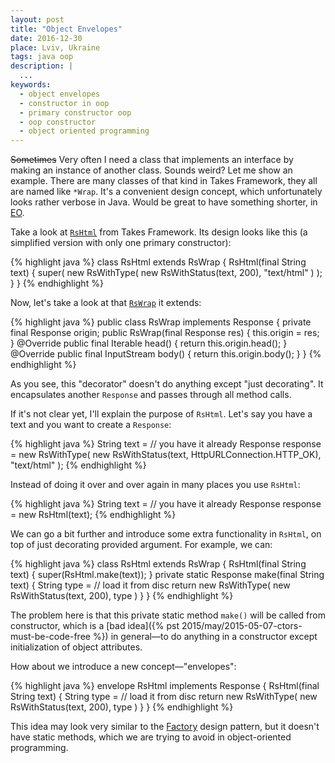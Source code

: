 ```yaml
---
layout: post
title: "Object Envelopes"
date: 2016-12-30
place: Lviv, Ukraine
tags: java oop
description: |
  ...
keywords:
  - object envelopes
  - constructor in oop
  - primary constructor oop
  - oop constructor
  - object oriented programming
---
```


<del>Sometimes</del> Very often I need a class that implements an
interface by making an instance of another class. Sounds weird? Let me show
an example. There are many classes of that kind in Takes Framework,
they all are named like `*Wrap`. It's a convenient design concept, which
unfortunately looks rather verbose in Java. Would be great to have something
shorter, in [EO](http://www.eolang.org).

<!--more-->

Take a look at
[`RsHtml`](https://github.com/yegor256/takes/blob/1.1/src/main/java/org/takes/rs/RsHtml.java)
from Takes Framework. Its design looks like this (a simplified version
with only one primary constructor):

{% highlight java %}
class RsHtml extends RsWrap {
  RsHtml(final String text) {
    super(
      new RsWithType(
        new RsWithStatus(text, 200),
        "text/html"
      )
    );
  }
}
{% endhighlight %}

Now, let's take a look at that
[`RsWrap`](https://github.com/yegor256/takes/blob/1.1/src/main/java/org/takes/rs/RsWrap.java)
it extends:

{% highlight java %}
public class RsWrap implements Response {
  private final Response origin;
  public RsWrap(final Response res) {
    this.origin = res;
  }
  @Override
  public final Iterable<String> head() {
    return this.origin.head();
  }
  @Override
  public final InputStream body() {
    return this.origin.body();
  }
}
{% endhighlight %}

As you see, this "decorator" doesn't do anything except "just decorating".
It encapsulates another `Response` and passes through all method calls.

If it's not clear yet, I'll explain the purpose of `RsHtml`. Let's
say you have a text and you want to create a `Response`:

{% highlight java %}
String text = // you have it already
Response response = new RsWithType(
  new RsWithStatus(text, HttpURLConnection.HTTP_OK),
  "text/html"
);
{% endhighlight %}

Instead of doing it over and over again in many places you use `RsHtml`:

{% highlight java %}
String text = // you have it already
Response response = new RsHtml(text);
{% endhighlight %}

We can go a bit further and introduce some extra functionality in
`RsHtml`, on top of just decorating provided argument. For example,
we can:

{% highlight java %}
class RsHtml extends RsWrap {
  RsHtml(final String text) {
    super(RsHtml.make(text));
  }
  private static Response make(final String text) {
    String type = // load it from disc
    return new RsWithType(
      new RsWithStatus(text, 200),
      type
    )
  }
}
{% endhighlight %}

The problem here is that this private static method `make()` will be
called from constructor, which is a
[bad idea]({% pst 2015/may/2015-05-07-ctors-must-be-code-free %}) in general&mdash;to
do anything in a constructor except initialization of object attributes.

How about we introduce a new concept&mdash;"envelopes":

{% highlight java %}
envelope RsHtml implements Response {
  RsHtml(final String text) {
    String type = // load it from disc
    return new RsWithType(
      new RsWithStatus(text, 200),
      type
    )
  }
}
{% endhighlight %}


This idea may look very similar to the
[Factory](https://en.wikipedia.org/wiki/Factory_%28object-oriented_programming%29) design pattern,
but it doesn't have static methods, which we are trying to avoid
in object-oriented programming.
